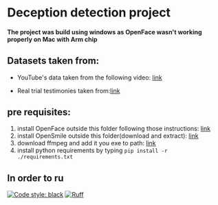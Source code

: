 # Deception detection project

#### The project was build using windows as OpenFace wasn't working properly on Mac with Arm chip

## Datasets taken from:

- YouTube's data taken from the following video: [link](https://www.youtube.com/watch?v=Jfli-6Q-13Q&t=21s)

- Real trial testimonies taken
  from:[link](http://web.eecs.umich.edu/~mihalcea/downloads/RealLifeDeceptionDetection.2016.zip)

## pre requisites:

1. install OpenFace outside this folder following those
   instructions: [link](https://github.com/TadasBaltrusaitis/OpenFace/wiki/Windows-Installation)
2. install OpenSmile outside this folder(download and
   extract): [link](https://github.com/audeering/opensmile/releases/download/v3.0.1/opensmile-3.0.1-win-x64.zip)
3. download ffmpeg and add it you exe to path: [link](https://www.gyan.dev/ffmpeg/builds/ffmpeg-git-full.7z)
4. install python requirements by typing ```pip install -r ./requirements.txt ```


## In order to ru

[![Code style: black](https://img.shields.io/badge/code%20style-black-000000.svg)](https://github.com/psf/black)
[![Ruff](https://img.shields.io/endpoint?url=https://raw.githubusercontent.com/charliermarsh/ruff/main/assets/badge/v1.json)](https://github.com/charliermarsh/ruff)
